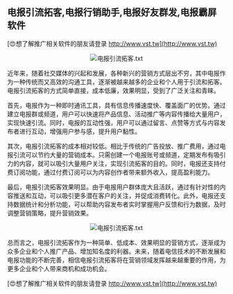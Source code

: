 ## **电报引流拓客,电报行销助手,电报好友群发,电报霸屏软件**

[😍想了解推广相关软件的朋友请登录 http://www.vst.tw](http://www.vst.tw)

 <center><img src="https://vst.tw/MP4/tuiguang/png/2.png" alt="电报引流拓客.txt"></center>

近年来，随着社交媒体的兴起和发展，各种新兴的营销方式层出不穷，其中电报作为一种传统而又高效的沟通工具，逐渐被越来越多的企业和个人用于引流和拓客。电报引流拓客的方式简单直接，成本低廉，效果明显，受到了广泛关注和青睐。

首先，电报作为一种即时通讯工具，具有信息传播速度快、覆盖面广的优势。通过建立电报群或频道，用户可以快速将产品信息、活动推广等内容传播给大量用户，实现快速引流。同时，电报的互动性强，用户可以通过留言、点赞等方式与内容发布者进行互动，增强用户参与感，提升用户黏性。

其次，电报引流拓客的成本相对较低。相比于传统的广告投放、推广费用，通过电报引流可以节约大量的营销成本。只需创建一个电报账号或频道，定期发布有吸引力的内容，就可以吸引大量用户关注，实现引流拓客的目的。同时，电报还支持付费订阅功能，通过付费订阅可以为内容创作者带来额外收入，提高盈利能力。

最后，电报引流拓客效果明显。由于电报用户群体庞大且活跃，通过有针对性的内容推送和互动，可以吸引更多潜在客户的关注，并促成消费转化。此外，电报还支持数据统计和分析功能，可以帮助内容发布者实时掌握用户反馈和行为数据，及时调整营销策略，提升营销效果。

 <center><img src="https://vst.tw/MP4/tuiguang/png/5.png" alt="电报引流拓客.txt"></center>

总而言之，电报引流拓客作为一种简单、低成本、效果明显的营销方式，逐渐成为众多企业和个人推广产品、增加知名度的利器。未来，随着电信技术的不断发展和电报功能的不断完善，相信电报引流拓客将在营销领域发挥越来越重要的作用，为更多企业和个人带来商机和成功机会。

[😍想了解推广相关软件的朋友请登录 http://www.vst.tw](http://www.vst.tw)



